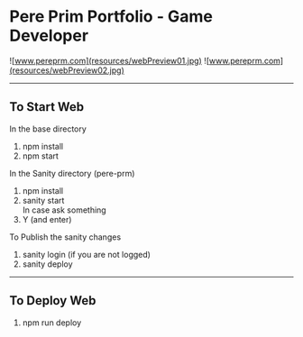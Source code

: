 # Pere Prim Portfolio - Game Developer

![www.pereprm.com](resources/webPreview01.jpg)
![www.pereprm.com](resources/webPreview02.jpg)

-----------------------
## To Start Web
In the base directory
1. npm install
2. npm start

In the Sanity directory (pere-prm)
1. npm install
2. sanity start
<br>In case ask something
3. Y (and enter)

To Publish the sanity changes
1. sanity login (if you are not logged)
2. sanity deploy

-----------------------
## To Deploy Web
1. npm run deploy


